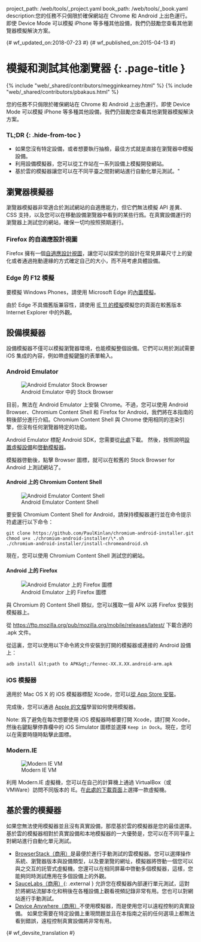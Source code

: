 project_path: /web/tools/_project.yaml
book_path: /web/tools/_book.yaml
description:您的任務不只侷限於確保網站在 Chrome 和 Android 上出色運行。即使 Device Mode 可以模擬 iPhone 等多種其他設備，我們仍鼓勵您查看其他瀏覽器模擬解決方案。

{# wf_updated_on:2018-07-23 #}
{# wf_published_on:2015-04-13 #}

# 模擬和測試其他瀏覽器 {: .page-title }

{% include "web/_shared/contributors/megginkearney.html" %}
{% include "web/_shared/contributors/pbakaus.html" %}

您的任務不只侷限於確保網站在 Chrome 和 Android 上出色運行。即使 Device Mode 可以模擬 iPhone 等多種其他設備，我們仍鼓勵您查看其他瀏覽器模擬解決方案。


### TL;DR {: .hide-from-toc }
- 如果您沒有特定設備，或者想要執行抽檢，最佳方式就是直接在瀏覽器中模擬設備。
- 利用設備模擬器，您可以從工作站在一系列設備上模擬開發網站。
- 基於雲的模擬器讓您可以在不同平臺之間對網站進行自動化單元測試。"


## 瀏覽器模擬器

瀏覽器模擬器非常適合於測試網站的自適應能力，但它們無法模擬 API 差異、CSS 支持，以及您可以在移動設備瀏覽器中看到的某些行爲。在真實設備運行的瀏覽器上測試您的網站，確保一切均按照預期運行。


### Firefox 的自適應設計視圖

Firefox 擁有一個[自適應設計視圖](https://developer.mozilla.org/en-US/docs/Tools/Responsive_Design_View)，讓您可以探索您的設計在常見屏幕尺寸上的變化或者通過拖動邊緣的方式確定自己的大小，而不用考慮具體設備。




### Edge 的 F12 模擬

要模擬 Windows Phones，請使用 Microsoft Edge 的[內置模擬](https://dev.modern.ie/platform/documentation/f12-devtools-guide/emulation/)。

由於 Edge 不具備舊版兼容性，請使用 [IE 11 的模擬](https://msdn.microsoft.com/en-us/library/dn255001(v=vs.85).aspx)模擬您的頁面在較舊版本 Internet Explorer 中的外觀。

## 設備模擬器

設備模擬器不僅可以模擬瀏覽器環境，也能模擬整個設備。它們可以用於測試需要 iOS 集成的內容，例如帶虛擬鍵盤的表單輸入。

### Android Emulator

<figure class="attempt-right">
  <img src="imgs/android-emulator-stock-browser.png" alt="Android Emulator Stock Browser">
  <figcaption>Android Emulator 中的 Stock Browser</figcaption>
</figure>

目前，無法在 Android Emulator 上安裝 Chrome。不過，您可以使用 Android Browser、Chromium Content Shell 和 Firefox for Android，我們將在本指南的稍後部分進行介紹。Chromium Content Shell 與 Chrome 使用相同的渲染引擎，但沒有任何瀏覽器特定的功能。

Android Emulator 標配 Android SDK，您需要從<a href="http://developer.android.com/sdk/installing/studio.html">此處</a>下載。
然後，按照說明<a href="http://developer.android.com/tools/devices/managing-avds.html">設置虛擬設備</a>和<a href="http://developer.android.com/tools/devices/emulator.html">啓動模擬器</a>。

模擬器啓動後，點擊 Browser 圖標，就可以在較舊的 Stock Browser for Android 上測試網站了。

#### Android 上的 Chromium Content Shell

<figure class="attempt-right">
  <img src="imgs/android-avd-contentshell.png" alt="Android Emulator Content Shell">
  <figcaption>Android Emulator Content Shell</figcaption>
</figure>

要安裝 Chromium Content Shell for Android，請保持模擬器運行並在命令提示符處運行以下命令：


    git clone https://github.com/PaulKinlan/chromium-android-installer.git
    chmod u+x ./chromium-android-installer/\*.sh
    ./chromium-android-installer/install-chromeandroid.sh

現在，您可以使用 Chromium Content Shell 測試您的網站。


#### Android 上的 Firefox

<figure class="attempt-right">
  <img src="imgs/ff-on-android-emulator.png" alt="Android Emulator 上的 Firefox 圖標">
  <figcaption>Android Emulator 上的 Firefox 圖標</figcaption>
</figure>

與 Chromium 的 Content Shell 類似，您可以獲取一個 APK 以將 Firefox 安裝到模擬器上。

從 <a href="https://ftp.mozilla.org/pub/mozilla.org/mobile/releases/latest/">https://ftp.mozilla.org/pub/mozilla.org/mobile/releases/latest/</a> 下載合適的 .apk 文件。

從這裏，您可以使用以下命令將文件安裝到打開的模擬器或連接的 Android 設備上：

    adb install &lt;path to APK&gt;/fennec-XX.X.XX.android-arm.apk


### iOS 模擬器

適用於 Mac OS X 的 iOS 模擬器標配 Xcode，您可以[從 App Store 安裝](https://itunes.apple.com/us/app/xcode/id497799835?ls=1&mt=12)。


完成後，您可以通過 [Apple 的文檔](https://developer.apple.com/library/prerelease/ios/documentation/IDEs/Conceptual/iOS_Simulator_Guide/Introduction/Introduction.html)學習如何使用模擬器。

Note: 爲了避免在每次想要使用 iOS 模擬器時都要打開 Xcode，請打開 Xcode，然後右鍵點擊停靠欄中的 iOS Simulator 圖標並選擇 `Keep in Dock`。現在，您可以在需要時隨時點擊此圖標。

### Modern.IE

<figure class="attempt-right">
  <img src="imgs/modern-ie-simulator.png" alt="Modern IE VM">
  <figcaption>Modern IE VM</figcaption>
</figure>

利用 Modern.IE 虛擬機，您可以在自己的計算機上通過 VirtualBox（或 VMWare）訪問不同版本的 IE。在<a href="https://modern.ie/en-us/virtualization-tools#downloads">此處的下載頁面</a>上選擇一款虛擬機。


## 基於雲的模擬器

如果您無法使用模擬器並且沒有真實設備，那麼基於雲的模擬器是您的最佳選擇。基於雲的模擬器相對於真實設備和本地模擬器的一大優勢是，您可以在不同平臺上對網站進行自動化單元測試。

* [BrowserStack（商用）](https://www.browserstack.com/automate)是最便於進行手動測試的雲模擬器。您可以選擇操作系統、瀏覽器版本與設備類型，以及要瀏覽的網址，模擬器將啓動一個您可以與之交互的託管式虛擬機。您還可以在相同屏幕中啓動多個模擬器，這樣，您能夠同時測試應用在多個設備上的外觀。
* [SauceLabs（商用）](https://saucelabs.com/){: .external } 允許您在模擬器內部運行單元測試，這對於將網站流腳本化和稍後在各種設備上觀看視頻記錄非常有用。您也可以對網站進行手動測試。
* [Device Anywhere（商用）](http://www.keynote.com/solutions/testing/mobile-testing)不使用模擬器，而是使用您可以遠程控制的真實設備。
如果您需要在特定設備上重現問題並且在本指南之前的任何選項上都無法看到錯誤，遠程控制真實設備將非常有用。





{# wf_devsite_translation #}
